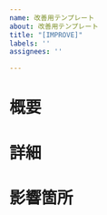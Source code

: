 ```yaml
---
name: 改善用テンプレート
about: 改善用テンプレート
title: "[IMPROVE]"
labels: ''
assignees: ''

---
```


# 概要
<!-- Issueの概要 -->

# 詳細
<!-- 改善内容の詳細 -->

# 影響箇所
<!-- 予想される影響箇所(省略可) -->
